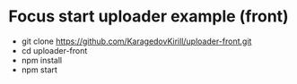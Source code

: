 # Focus start uploader example (front)
- git clone https://github.com/KaragedovKirill/uploader-front.git
- cd uploader-front
- npm install
- npm start
